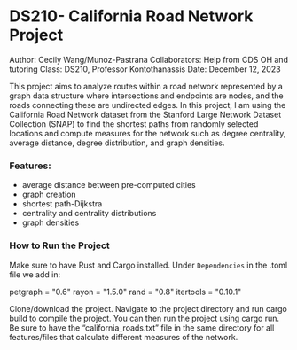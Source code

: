 # DS210- California Road Network Project

Author: Cecily Wang/Munoz-Pastrana 
Collaborators: Help from CDS OH and tutoring
Class: DS210, Professor Kontothanassis
Date: December 12, 2023


This project aims to analyze routes within a road network represented by a graph data structure where intersections and endpoints are nodes, and the roads connecting these are undirected edges. In this project, I am using the California Road Network dataset from the Stanford Large Network Dataset Collection (SNAP) to find the shortest paths from randomly selected locations and compute measures for the network such as degree centrality, average distance, degree distribution, and graph densities. 

### Features: 
- average distance between pre-computed cities
- graph creation
- shortest path-Dijkstra
- centrality and centrality distributions
- graph densities
  
### How to Run the Project
Make sure to have Rust and Cargo installed.
Under `Dependencies` in the .toml file we add in: 

petgraph = "0.6"
rayon = "1.5.0"
rand = "0.8"
itertools = "0.10.1"

Clone/download the project.
Navigate to the project directory and run cargo build to compile the project.
You can then run the project using cargo run.
Be sure to have the “california_roads.txt” file in the same directory for all features/files that calculate different measures of the network. 

